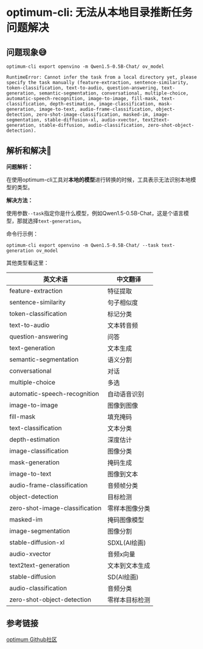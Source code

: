 # optimum-cli: 无法从本地目录推断任务 问题解决

## 问题现象😅

```
optimum-cli export openvino -m Qwen1.5-0.5B-Chat/ ov_model

RuntimeError: Cannot infer the task from a local directory yet, please specify the task manually (feature-extraction, sentence-similarity, token-classification, text-to-audio, question-answering, text-generation, semantic-segmentation, conversational, multiple-choice, automatic-speech-recognition, image-to-image, fill-mask, text-classification, depth-estimation, image-classification, mask-generation, image-to-text, audio-frame-classification, object-detection, zero-shot-image-classification, masked-im, image-segmentation, stable-diffusion-xl, audio-xvector, text2text-generation, stable-diffusion, audio-classification, zero-shot-object-detection).
```

## 解析和解决🥰

**问题解析：**

在使用optimum-cli工具对**本地的模型**进行转换的时候，工具表示无法识别本地模型的类型。

**解决方法：**

使用参数`--task`指定你是什么模型，例如Qwen1.5-0.5B-Chat，这是个语言模型，那就选择`text-generation`。

命令行示例：

```
optimum-cli export openvino -m Qwen1.5-0.5B-Chat/ --task text-generation ov_model
```

其他类型看这里：

| 英文术语 | 中文翻译 |
| --- | --- |
| feature-extraction | 特征提取 |
| sentence-similarity | 句子相似度 |
| token-classification | 标记分类 |
| text-to-audio | 文本转音频 |
| question-answering | 问答 |
| text-generation | 文本生成 |
| semantic-segmentation | 语义分割 |
| conversational | 对话 |
| multiple-choice | 多选 |
| automatic-speech-recognition | 自动语音识别 |
| image-to-image | 图像到图像 |
| fill-mask | 填充掩码 |
| text-classification | 文本分类 |
| depth-estimation | 深度估计 |
| image-classification | 图像分类 |
| mask-generation | 掩码生成 |
| image-to-text | 图像到文本 |
| audio-frame-classification | 音频帧分类 |
| object-detection | 目标检测 |
| zero-shot-image-classification | 零样本图像分类 |
| masked-im | 掩码图像模型 |
| image-segmentation | 图像分割 |
| stable-diffusion-xl | SDXL(AI绘画) |
| audio-xvector | 音频x向量 |
| text2text-generation | 文本到文本生成 |
| stable-diffusion | SD(AI绘画) |
| audio-classification | 音频分类 |
| zero-shot-object-detection | 零样本目标检测 |

## 参考链接

[optimum Github社区](https://github.com/huggingface/optimum/issues/1556)
